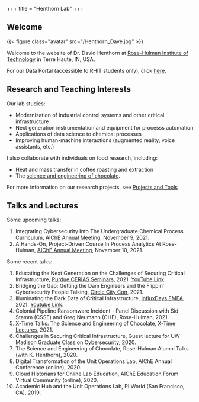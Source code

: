+++
title = "Henthorn Lab"
+++

## Welcome

{{< figure class="avatar" src="/Henthorn_Dave.jpg" >}}

Welcome to the website of Dr. David Henthorn at [Rose-Hulman Institute of Technology](https://rose-hulman.edu) in Terre Haute, IN, USA.

For our Data Portal (accessible to RHIT students only), click [here](https://henthornlab.org:3000).

## Research and Teaching Interests

Our lab studies:
* Modernization of industrial control systems and other critical infrastructure
* Next generation instrumentation and equipment for processs automation
* Applications of data science to chemical processes
* Improving human-machine interactions (augmented reality, voice assistants, etc.)

I also collaborate with individuals on food research, including:
* Heat and mass transfer in coffee roasting and extraction
* The [science and engineering of chocolate](/chocolate). 

For more information on our research projects, see [Projects and Tools](/projects)

## Talks and Lectures
Some upcoming talks:
1. Integrating Cybersecurity Into The Undergraduate Chemical Process Curriculum, [AIChE Annual Meeting](https://www.aiche.org/conferences/aiche-annual-meeting/2021), November 9, 2021.
2. A Hands-On, Project-Driven Course In Process Analytics At Rose-Hulman, [AIChE Annual Meeting](https://www.aiche.org/conferences/aiche-annual-meeting/2021), November 10, 2021.

Some recent talks:

1. Educating the Next Generation on the Challenges of Securing Critical Infrastructure, [Purdue CERIAS Seminars](https://www.cerias.purdue.edu/news_and_events/events/security_seminar/), 2021. [YouTube Link](https://www.youtube.com/watch?v=Tt_oTIxZpOo). 
2. Bridging the Gap: Getting the Dam Engineers and the Flippin’ Cybersecurity People Talking, [Circle City Con](https://circlecitycon.com/talks-speakers/), 2021. 
3. Illuminating the Dark Data of Critical Infrastructure, [InfluxDays EMEA](https://www.influxdays.com/emea-2021-virtual-experience/speakers/), 2021. [Youtube Link](https://www.youtube.com/watch?v=PIbK6fneoKY).
4. Colonial Pipeline Ransomware Incident - Panel Discussion with Sid Stamm (CSSE) and Greg Neumann (CHE), Rose-Hulman, 2021.
5. X-Time Talks: The Science and Engineering of Chocolate, [X-Time Lectures](https://x-time.org/), 2021.
6. Challenges in Securing Critical Infrastructure, Guest lecture for UW Madison Graduate Class on Cybersecurity, 2020.
7. The Science and Engineering of Chocolate, Rose-Hulman Alumni Talks (with K. Henthorn), 2020.
8. Digital Transformation of the Unit Operations Lab, AIChE Annual Conference (online), 2020.
9. Cloud Historians for Online Lab Education, AIChE Education Forum Virtual Community (online), 2020.
10. Academic Hub and the Unit Operations Lab, PI World (San Francisco, CA), 2019.

<br><br>